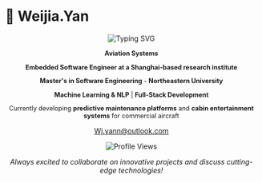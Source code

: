 # 👋 Weijia.Yan

<div align="center">
  
  ![Typing SVG](https://readme-typing-svg.herokuapp.com?font=Fira+Code&size=22&duration=3000&pause=1000&color=36BCF7&center=true&vCenter=true&width=440&lines=Always+Learning+Something+New)
  
</div>

<div class="floating" align="center" style="font-size: 0.9em;">

 **Aviation Systems**  
 
 **Embedded Software Engineer at a Shanghai-based research institute**
 
 **Master's in Software Engineering** - **Northeastern University**
 
 **Machine Learning & NLP** |  **Full-Stack Development**

Currently developing **predictive maintenance platforms** and **cabin entertainment systems** for commercial aircraft

</div>
<div align="center">

Wj.yann@outlook.com

</div>

<div align="center">
  
  ![Profile Views](https://komarev.com/ghpvc/?username=YourGitHubUsername&color=blueviolet&style=for-the-badge)
  
</div>
<div align="center" class="floating">

*Always excited to collaborate on innovative projects and discuss cutting-edge technologies!*

</div>
